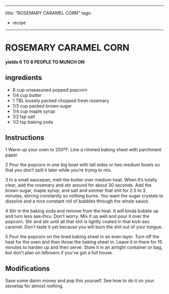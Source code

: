 
---
title: "ROSEMARY CARAMEL CORN"
tags:
  - recipe
---
# ROSEMARY CARAMEL CORN



#### yields  6 TO 8 PEOPLE TO MUNCH ON


## ingredients
* 8 cup unseasoned popped popcorn 
* 1/4 cup butter 
* 1 TBL loosely packed chopped fresh rosemary 
* 1/3 cup packed brown sugar 
* 1/4 cup maple syrup 
* 1/2 tsp salt 
* 1/2 tsp baking soda 



## Instructions
1 Warm up your oven to 250°F. Line a rimmed baking sheet with parchment paper.

2 Pour the popcorn in one big bowl with tall sides or two medium bowls so that you don’t spill it later while you’re trying to mix.

3 In a small saucepan, melt the butter over medium heat. When it’s totally clear, add the rosemary and stir around for about 30 seconds. Add the brown sugar, maple syrup, and salt and simmer that shit for 2.5 to 3 minutes, stirring constantly so nothing burns. You want the sugar crystals to dissolve and a nice constant roll of bubbles through the whole sauce.

4 Stir in the baking soda and remove from the heat. It will kinda bubble up and turn less see-thru. Don’t worry. Mix it up well and pour it over the popcorn. Stir and stir until all that shit is lightly coated in that kick-ass caramel. Don’t taste it yet because you will burn the shit out of your tongue.

5 Pour the popcorn on the lined baking sheet in an even layer. Turn off the heat for the oven and then throw the baking sheet in. Leave it in there for 15 minutes to harden up and then serve. Store it in an airtight container or bag, but don’t plan on leftovers if you’ve got a full house.



## Modifications
Save some damn money and pop this yourself. See how to do it on your stovetop for almost nothing.





